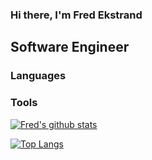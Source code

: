 ### Hi there, I'm Fred Ekstrand
## Software Engineer 

### Languages


### Tools


[![Fred's github stats](https://github-readme-stats.vercel.app/api?username=fredekstrand&show_icons=true)](https://github.com/fredekstrand/github-readme-stats)


[![Top Langs](https://github-readme-stats.vercel.app/api/top-langs/?username=fredekstrand&hide=html)](https://github.com/fredekstrand/github-readme-stats) 